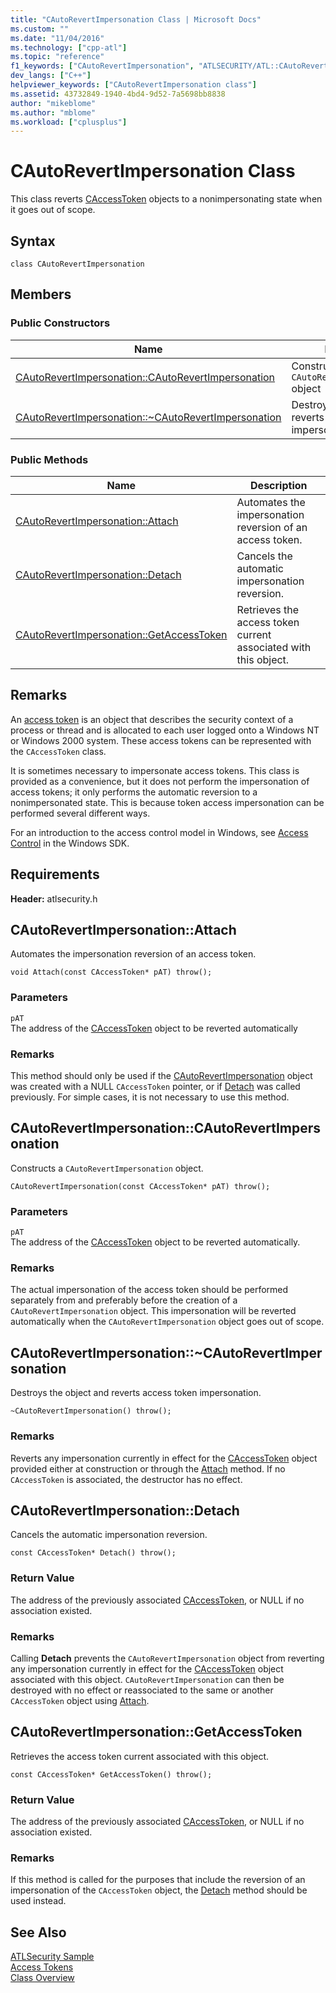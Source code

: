 ```yaml
---
title: "CAutoRevertImpersonation Class | Microsoft Docs"
ms.custom: ""
ms.date: "11/04/2016"
ms.technology: ["cpp-atl"]
ms.topic: "reference"
f1_keywords: ["CAutoRevertImpersonation", "ATLSECURITY/ATL::CAutoRevertImpersonation", "ATLSECURITY/ATL::CAutoRevertImpersonation::CAutoRevertImpersonation", "ATLSECURITY/ATL::CAutoRevertImpersonation::Attach", "ATLSECURITY/ATL::CAutoRevertImpersonation::Detach", "ATLSECURITY/ATL::CAutoRevertImpersonation::GetAccessToken"]
dev_langs: ["C++"]
helpviewer_keywords: ["CAutoRevertImpersonation class"]
ms.assetid: 43732849-1940-4bd4-9d52-7a5698bb8838
author: "mikeblome"
ms.author: "mblome"
ms.workload: ["cplusplus"]
---
```

# CAutoRevertImpersonation Class
This class reverts [CAccessToken](../../atl/reference/caccesstoken-class.md) objects to a nonimpersonating state when it goes out of scope.  
  
## Syntax  
  
```
class CAutoRevertImpersonation
```  
  
## Members  
  
### Public Constructors  
  
|Name|Description|  
|----------|-----------------|  
|[CAutoRevertImpersonation::CAutoRevertImpersonation](#cautorevertimpersonation)|Constructs an `CAutoRevertImpersonation` object|  
|[CAutoRevertImpersonation::~CAutoRevertImpersonation](#dtor)|Destroys the object and reverts access token impersonation.|  
  
### Public Methods  
  
|Name|Description|  
|----------|-----------------|  
|[CAutoRevertImpersonation::Attach](#attach)|Automates the impersonation reversion of an access token.|  
|[CAutoRevertImpersonation::Detach](#detach)|Cancels the automatic impersonation reversion.|  
|[CAutoRevertImpersonation::GetAccessToken](#getaccesstoken)|Retrieves the access token current associated with this object.|  
  
## Remarks  
 An [access token](http://msdn.microsoft.com/library/windows/desktop/aa374909) is an object that describes the security context of a process or thread and is allocated to each user logged onto a Windows NT or Windows 2000 system. These access tokens can be represented with the `CAccessToken` class.  
  
 It is sometimes necessary to impersonate access tokens. This class is provided as a convenience, but it does not perform the impersonation of access tokens; it only performs the automatic reversion to a nonimpersonated state. This is because token access impersonation can be performed several different ways.  
  
 For an introduction to the access control model in Windows, see [Access Control](http://msdn.microsoft.com/library/windows/desktop/aa374860) in the Windows SDK.  
  
## Requirements  
 **Header:** atlsecurity.h  
  
##  <a name="attach"></a>  CAutoRevertImpersonation::Attach  
 Automates the impersonation reversion of an access token.  
  
```
void Attach(const CAccessToken* pAT) throw();
```  
  
### Parameters  
 `pAT`  
 The address of the [CAccessToken](../../atl/reference/caccesstoken-class.md) object to be reverted automatically  
  
### Remarks  
 This method should only be used if the [CAutoRevertImpersonation](../../atl/reference/cautorevertimpersonation-class.md) object was created with a NULL `CAccessToken` pointer, or if [Detach](#detach) was called previously. For simple cases, it is not necessary to use this method.  
  
##  <a name="cautorevertimpersonation"></a>  CAutoRevertImpersonation::CAutoRevertImpersonation  
 Constructs a `CAutoRevertImpersonation` object.  
  
```
CAutoRevertImpersonation(const CAccessToken* pAT) throw();
```  
  
### Parameters  
 `pAT`  
 The address of the [CAccessToken](../../atl/reference/caccesstoken-class.md) object to be reverted automatically.  
  
### Remarks  
 The actual impersonation of the access token should be performed separately from and preferably before the creation of a `CAutoRevertImpersonation` object. This impersonation will be reverted automatically when the `CAutoRevertImpersonation` object goes out of scope.  
  
##  <a name="dtor"></a>  CAutoRevertImpersonation::~CAutoRevertImpersonation  
 Destroys the object and reverts access token impersonation.  
  
```
~CAutoRevertImpersonation() throw();
```  
  
### Remarks  
 Reverts any impersonation currently in effect for the [CAccessToken](../../atl/reference/caccesstoken-class.md) object provided either at construction or through the [Attach](#attach) method. If no `CAccessToken` is associated, the destructor has no effect.  
  
##  <a name="detach"></a>  CAutoRevertImpersonation::Detach  
 Cancels the automatic impersonation reversion.  
  
```
const CAccessToken* Detach() throw();
```  
  
### Return Value  
 The address of the previously associated [CAccessToken](../../atl/reference/caccesstoken-class.md), or NULL if no association existed.  
  
### Remarks  
 Calling **Detach** prevents the `CAutoRevertImpersonation` object from reverting any impersonation currently in effect for the [CAccessToken](../../atl/reference/caccesstoken-class.md) object associated with this object. `CAutoRevertImpersonation` can then be destroyed with no effect or reassociated to the same or another `CAccessToken` object using [Attach](#attach).  
  
##  <a name="getaccesstoken"></a>  CAutoRevertImpersonation::GetAccessToken  
 Retrieves the access token current associated with this object.  
  
```
const CAccessToken* GetAccessToken() throw();
```  
  
### Return Value  
 The address of the previously associated [CAccessToken](../../atl/reference/caccesstoken-class.md), or NULL if no association existed.  
  
### Remarks  
 If this method is called for the purposes that include the reversion of an impersonation of the `CAccessToken` object, the [Detach](#detach) method should be used instead.  
  
## See Also  
 [ATLSecurity Sample](../../visual-cpp-samples.md)   
 [Access Tokens](http://msdn.microsoft.com/library/windows/desktop/aa374909)   
 [Class Overview](../../atl/atl-class-overview.md)
